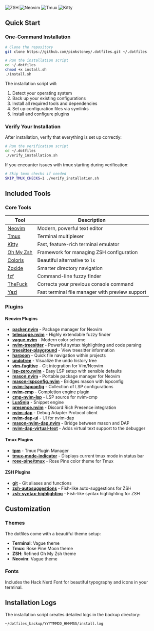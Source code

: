 ![ZSH](https://img.shields.io/badge/Shell-ZSH-4EAA25?logo=gnu-bash&logoColor=white)
![Neovim](https://img.shields.io/badge/Editor-Neovim-57A143?logo=neovim&logoColor=white)
![Tmux](https://img.shields.io/badge/Multiplexer-Tmux-1BB91F?logo=tmux&logoColor=white)
![Kitty](https://img.shields.io/badge/Terminal-Kitty-784421?logo=kitty&logoColor=white)



## Quick Start

### One-Command Installation

```bash
# Clone the repository
git clone https://github.com/pinkstoney/.dotfiles.git ~/.dotfiles

# Run the installation script
cd ~/.dotfiles
chmod +x install.sh
./install.sh
```

The installation script will:

1. Detect your operating system
2. Back up your existing configurations
3. Install all required tools and dependencies
4. Set up configuration files via symlinks
5. Install and configure plugins

### Verify Your Installation

After installation, verify that everything is set up correctly:

```bash
# Run the verification script
cd ~/.dotfiles
./verify_installation.sh
```

If you encounter issues with tmux starting during verification:

```bash
# Skip tmux checks if needed
SKIP_TMUX_CHECKS=1 ./verify_installation.sh
```

## Included Tools

### Core Tools

| Tool | Description |
|------|-------------|
| [Neovim](https://neovim.io/) | Modern, powerful text editor |
| [Tmux](https://github.com/tmux/tmux) | Terminal multiplexer |
| [Kitty](https://sw.kovidgoyal.net/kitty/) | Fast, feature-rich terminal emulator |
| [Oh My Zsh](https://ohmyz.sh/) | Framework for managing ZSH configuration |
| [Colorls](https://github.com/athityakumar/colorls) | Beautiful alternative to `ls` |
| [Zoxide](https://github.com/ajeetdsouza/zoxide) | Smarter directory navigation |
| [fzf](https://github.com/junegunn/fzf) | Command-line fuzzy finder |
| [TheFuck](https://github.com/nvbn/thefuck) | Corrects your previous console command |
| [Yazi](https://github.com/sxyazi/yazi) | Fast terminal file manager with preview support |

### Plugins

#### Neovim Plugins
- **[packer.nvim](https://github.com/wbthomason/packer.nvim)** - Package manager for Neovim
- **[telescope.nvim](https://github.com/nvim-telescope/telescope.nvim)** - Highly extendable fuzzy finder
- **[vague.nvim](https://github.com/vague2k/vague.nvim)** - Modern color scheme
- **[nvim-treesitter](https://github.com/nvim-treesitter/nvim-treesitter)** - Powerful syntax highlighting and code parsing
- **[treesitter-playground](https://github.com/nvim-treesitter/playground)** - View treesitter information
- **[harpoon](https://github.com/theprimeagen/harpoon)** - Quick file navigation within projects
- **[undotree](https://github.com/mbbill/undotree)** - Visualize the undo history tree
- **[vim-fugitive](https://github.com/tpope/vim-fugitive)** - Git integration for Vim/Neovim
- **[lsp-zero.nvim](https://github.com/VonHeikemen/lsp-zero.nvim)** - Easy LSP setup with sensible defaults
- **[mason.nvim](https://github.com/williamboman/mason.nvim)** - Portable package manager for Neovim
- **[mason-lspconfig.nvim](https://github.com/williamboman/mason-lspconfig.nvim)** - Bridges mason with lspconfig
- **[nvim-lspconfig](https://github.com/neovim/nvim-lspconfig)** - Collection of LSP configurations
- **[nvim-cmp](https://github.com/hrsh7th/nvim-cmp)** - Completion engine plugin
- **[cmp-nvim-lsp](https://github.com/hrsh7th/cmp-nvim-lsp)** - LSP source for nvim-cmp
- **[LuaSnip](https://github.com/L3MON4D3/LuaSnip)** - Snippet engine
- **[presence.nvim](https://github.com/andweeb/presence.nvim)** - Discord Rich Presence integration
- **[nvim-dap](https://github.com/mfussenegger/nvim-dap)** - Debug Adapter Protocol client
- **[nvim-dap-ui](https://github.com/rcarriga/nvim-dap-ui)** - UI for nvim-dap
- **[mason-nvim-dap.nvim](https://github.com/jay-babu/mason-nvim-dap.nvim)** - Bridge between mason and DAP
- **[nvim-dap-virtual-text](https://github.com/theHamsta/nvim-dap-virtual-text)** - Adds virtual text support to the debugger

#### Tmux Plugins
- **[tpm](https://github.com/tmux-plugins/tpm)** - Tmux Plugin Manager
- **[tmux-mode-indicator](https://github.com/MunifTanjim/tmux-mode-indicator)** - Displays current tmux mode in status bar
- **[rose-pine/tmux](https://github.com/rose-pine/tmux)** - Rose Pine color theme for Tmux

#### ZSH Plugins
- **[git](https://github.com/ohmyzsh/ohmyzsh/tree/master/plugins/git)** - Git aliases and functions
- **[zsh-autosuggestions](https://github.com/zsh-users/zsh-autosuggestions)** - Fish-like auto-suggestions for ZSH
- **[zsh-syntax-highlighting](https://github.com/zsh-users/zsh-syntax-highlighting)** - Fish-like syntax highlighting for ZSH

## Customization

### Themes

The dotfiles come with a beautiful theme setup:

- **Terminal**: Vague theme
- **Tmux**: Rose Pine Moon theme
- **ZSH**: Refined Oh My Zsh theme
- **Neovim**: Vague theme

### Fonts

Includes the Hack Nerd Font for beautiful typography and icons in your terminal.

## Installation Logs

The installation script creates detailed logs in the backup directory:

```
~/dotfiles_backup/YYYYMMDD_HHMMSS/install.log
```
